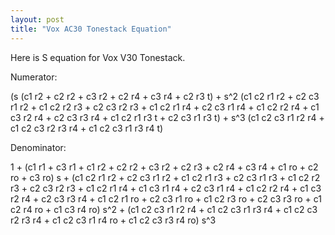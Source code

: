 ```yaml
---
layout: post
title: "Vox AC30 Tonestack Equation"
---
```



Here is S equation for Vox V30 Tonestack.




Numerator: 




(s (c1 r2 + c2 r2 + c3 r2 + c2 r4 + c3 r4 + c2 r3 t) + 
 s^2 (c1 c2 r1 r2 + c2 c3 r1 r2 + c1 c2 r2 r3 + c2 c3 r2 r3 + c1 c2 r1 r4 + 
c2 c3 r1 r4 + c1 c2 r2 r4 + c1 c3 r2 r4 + c2 c3 r3 r4 + c1 c2 r1 r3 t + 
c2 c3 r1 r3 t) + 
 s^3 (c1 c2 c3 r1 r2 r4 + c1 c2 c3 r2 r3 r4 + c1 c2 c3 r1 r3 r4 t)




Denominator: 


1 + (c1 r1 + c3 r1 + c1 r2 + c2 r2 + c3 r2 + c2 r3 + c2 r4 + c3 r4 + c1 ro + 
c2 ro + c3 ro) s + (c1 c2 r1 r2 + c2 c3 r1 r2 + c1 c2 r1 r3 + 
c2 c3 r1 r3 + c1 c2 r2 r3 + c2 c3 r2 r3 + c1 c2 r1 r4 + c1 c3 r1 r4 + 
c2 c3 r1 r4 + c1 c2 r2 r4 + c1 c3 r2 r4 + c2 c3 r3 r4 + c1 c2 r1 ro + 
c2 c3 r1 ro + c1 c2 r3 ro + c2 c3 r3 ro + c1 c2 r4 ro + 
c1 c3 r4 ro) s^2 + (c1 c2 c3 r1 r2 r4 + c1 c2 c3 r1 r3 r4 + 
c1 c2 c3 r2 r3 r4 + c1 c2 c3 r1 r4 ro + c1 c2 c3 r3 r4 ro) s^3






